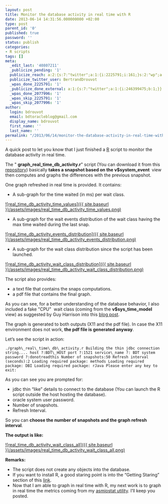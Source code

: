 ```yaml
---
layout: post
title: Monitor the database activity in real time with R
date: 2013-06-14 14:31:56.000000000 +02:00
type: post
parent_id: '0'
published: true
password: ''
status: publish
categories:
- R scripts
tags: []
meta:
  _edit_last: '40807211'
  _publicize_pending: '1'
  publicize_reach: a:2:{s:7:"twitter";a:1:{i:2225791;i:161;}s:2:"wp";a:1:{i:0;i:32;}}
  publicize_twitter_user: BertrandDrouvot
  _wpas_done_2225791: '1'
  _publicize_done_external: a:1:{s:7:"twitter";a:1:{i:246399475;b:1;}}
  _wpas_done_2077996: '1'
  _wpas_skip_2225791: '1'
  _wpas_skip_2077996: '1'
author:
  login: bdrouvot
  email: bdtoracleblog@gmail.com
  display_name: bdrouvot
  first_name: ''
  last_name: ''
permalink: "/2013/06/14/monitor-the-database-activity-in-real-time-with-r/"
---
```

A quick post to let you know that I just finished a&nbsp;[R](http://www.r-project.org/)&nbsp;script to monitor the database activity in real time.

The " **graph\_real\_time\_db\_activity.r**" script (You can download it from this [repository](https://docs.google.com/folder/d/0B7Jf_4JdsptpRHdyOWk1VTdUdEU/edit "Perl Scripts Shared Directory")) basically **takes a snapshot based on the v$system\_event&nbsp;** view then computes and graphs the differences with the previous snapshot.

One graph refreshed in real time is provided. It contains:

- A sub-graph for the time waited (in ms) per wait class.

[![real_time_db_activity_time_values]({{ site.baseurl }}/assets/images/real_time_db_activity_time_values.png)](http://bdrouvot.files.wordpress.com/2013/06/real_time_db_activity_time_values.png)

- A sub-graph for the wait events distribution of the wait class having the max time waited during the last snap.

[![real_time_db_activity_events_distribution]({{ site.baseurl }}/assets/images/real_time_db_activity_events_distribution.png)](http://bdrouvot.files.wordpress.com/2013/06/real_time_db_activity_events_distribution.png)

- A sub-graph for the&nbsp;wait class distribution since the script has been launched.

[![real_time_db_activity_wait_class_distribution]({{ site.baseurl }}/assets/images/real_time_db_activity_wait_class_distribution.png)](http://bdrouvot.files.wordpress.com/2013/06/real_time_db_activity_wait_class_distribution.png)

The script also provides:

- a text file that contains the snaps computations.
- a pdf file that contains the final graph.

As you can see, for a better understanding of the database&nbsp;behavior, I also included a fake "CPU" &nbsp;wait class (coming from the **v$sys\_time\_model** view)&nbsp;as suggested by&nbsp;Guy Harrison into this [blog post](http://guyharrison.typepad.com/oracleguy/2006/09/10g_time_model_.html).

The graph is generated to both outputs (X11 and the pdf file). In case the X11 environment does not work, **the pdf file is generated anyway**.

Let’s see the script in action:

```
./graph\_real\_time\_db\_activity.r Building the thin jdbc connection string.... host ?:BDT\_HOST port ?:1521 service\_name ?: BDT system password ?:donotreadthis Number of snapshots:50 Refresh interval (seconds):2 Loading required package: methods Loading required package: DBI Loading required package: rJava Please enter any key to exit:
```

As you can see you are prompted for:

- jdbc thin “like” details to connect to the database (You can launch the R script outside the host hosting the database).
- oracle system user password.
- Number of snapshots.
- Refresh Interval.

So you can **choose the number of snapshots and the graph refresh interval**.

**The output is like:**

[![real_time_db_activity_wait_class_all]({{ site.baseurl }}/assets/images/real_time_db_activity_wait_class_all.png)](http://bdrouvot.files.wordpress.com/2013/06/real_time_db_activity_wait_class_all.png)

**Remarks:**

- The script does not create any objects into the database.
- If you want to install R, a good staring point is into the “Getting Staring” section of this [link](http://www.r-project.org/).
- Now that I am able to graph in real time with R, my next work is to graph in real time the metrics coming from my [asmiostat utility](http://bdrouvot.wordpress.com/2013/02/15/asm-io-statistics-utility/ "ASM I/O Statistics Utility"). I’ll keep you posted.
